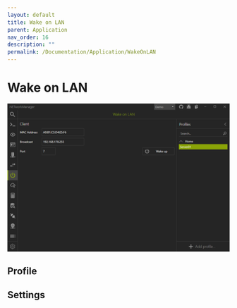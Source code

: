 ```yaml
---
layout: default
title: Wake on LAN
parent: Application
nav_order: 16
description: ""
permalink: /Documentation/Application/WakeOnLAN
---
```


# Wake on LAN

![WakeOnLAN](16_WakeOnLAN.png)

## Profile

## Settings